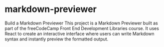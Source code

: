 # markdown-previewer
Build a Markdown Previewer This project is a Markdown Previewer built as part of the freeCodeCamp Front End Development Libraries course. It uses React to create an interactive interface where users can write Markdown syntax and instantly preview the formatted output.
